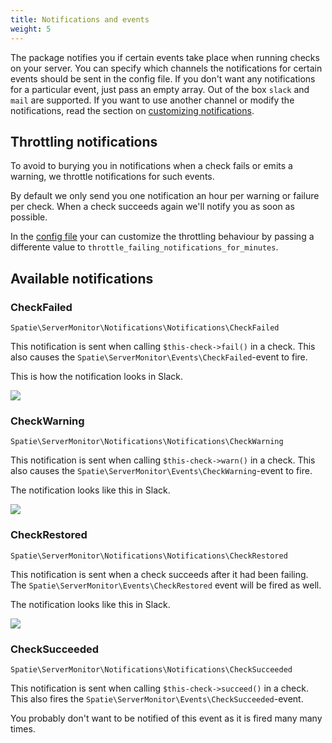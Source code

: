 ```yaml
---
title: Notifications and events
weight: 5
---
```


The package notifies you if certain events take place when running checks on your server. You can specify which channels the notifications for certain events should be sent in the config file. If you don't want any notifications for a particular event, just pass an empty array. Out of the box `slack` and `mail` are supported. If you want to use another channel or modify the notifications, read the section on [customizing notifications](https://docs.spatie.be/laravel-server-monitor/v1/advanced-usage/customizing-notifications).

## Throttling notifications

To avoid to burying you in notifications when a check fails or emits a warning, we throttle notifications for such events.

By default we only send you one notification an hour per warning or failure per check. When a check succeeds again we'll notify you as soon as possible.

In the [config file](https://docs.spatie.be/laravel-server-monitor/v1/installation-and-setup) your can customize the throttling behaviour by passing a differente value to `throttle_failing_notifications_for_minutes`.

## Available notifications

### CheckFailed

`Spatie\ServerMonitor\Notifications\Notifications\CheckFailed`

This notification is sent when calling `$this-check->fail()` in a check. This also causes the `Spatie\ServerMonitor\Events\CheckFailed`-event to fire.

This is how the notification looks in Slack.

<img src="../../images//check-failed.jpg" class="screenshot -slack" />

### CheckWarning

`Spatie\ServerMonitor\Notifications\Notifications\CheckWarning`

This notification is sent when calling `$this-check->warn()` in a check. This also causes the `Spatie\ServerMonitor\Events\CheckWarning`-event to fire.

The notification looks like this in Slack.

<img src="../../images//check-warning.jpg" class="screenshot -slack" />

### CheckRestored

`Spatie\ServerMonitor\Notifications\Notifications\CheckRestored`

This notification is sent when a check succeeds after it had been failing. The 
`Spatie\ServerMonitor\Events\CheckRestored` event will be fired as well.

The notification looks like this in Slack.

<img src="../../images//check-restored.jpg" class="screenshot -slack" />

### CheckSucceeded

`Spatie\ServerMonitor\Notifications\Notifications\CheckSucceeded`

This notification is sent when calling `$this-check->succeed()` in a check. This also fires the `Spatie\ServerMonitor\Events\CheckSucceeded`-event.

You probably don't want to be notified of this event as it is fired many many times. 
